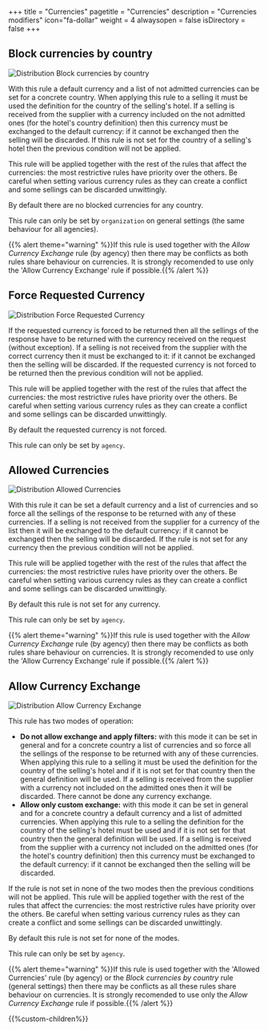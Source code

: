 +++
title = "Currencies"
pagetitle = "Currencies"
description = "Currencies modifiers"
icon="fa-dollar"
weight = 4
alwaysopen = false
isDirectory = false
+++

## Block currencies by country

![Distribution Block currencies by country](./../../../../images/web/distribution_web_currencies_blockbycountry.jpg "Distribution Block currencies by country")

With this rule a default currency and a list of not admitted currencies can be set for a concrete country. When applying this rule to a selling it must be used the definition for the country of the selling's hotel. If a selling is received from the supplier with a currency included on the not admitted ones (for the hotel's country definition) then this currency must be exchanged to the default currency: if it cannot be exchanged then the selling will be discarded. If this rule is not set for the country of a selling's hotel then the previous condition will not be applied.

This rule will be applied together with the rest of the rules that affect the currencies: the most restrictive rules have priority over the others. Be careful when setting various currency rules as they can create a conflict and some sellings can be discarded unwittingly.

By default there are no blocked currencies for any country.

This rule can only be set by `organization` on general settings (the same behaviour for all agencies).

{{% alert theme="warning" %}}If this rule is used together with the *Allow Currency Exchange* rule (by agency) then there may be conflicts as both rules share behaviour on currencies. It is strongly recomended to use only the 'Allow Currency Exchange' rule if possible.{{% /alert %}}


## Force Requested Currency

![Distribution Force Requested Currency](./../../../../images/web/distribution_web_currencies_force.jpg "Distribution Force Requested Currency")

If the requested currency is forced to be returned then all the sellings of the response have to be returned with the currency received on the request (without exception). If a selling is not received from the supplier with the correct currency then it must be exchanged to it: if it cannot be exchanged then the selling will be discarded. If the requested currency is not forced to be returned then the previous condition will not be applied.

This rule will be applied together with the rest of the rules that affect the currencies: the most restrictive rules have priority over the others. Be careful when setting various currency rules as they can create a conflict and some sellings can be discarded unwittingly.

By default the requested currency is not forced.

This rule can only be set by ``agency``.


## Allowed Currencies

![Distribution Allowed Currencies](./../../../../images/web/distribution_web_currencies_allowed.jpg "Distribution Allowed Currencies")

With this rule it can be set a default currency and a list of currencies and so force all the sellings of the response to be returned with any of these currencies. If a selling is not received from the supplier for a currency of the list then it will be exchanged to the default currency: if it cannot be exchanged then the selling will be discarded. If the rule is not set for any currency then the previous condition will not be applied.

This rule will be applied together with the rest of the rules that affect the currencies: the most restrictive rules have priority over the others. Be careful when setting various currency rules as they can create a conflict and some sellings can be discarded unwittingly.

By default this rule is not set for any currency.

This rule can only be set by ``agency``.

{{% alert theme="warning" %}}If this rule is used together with the *Allow Currency Exchange* rule (by agency) then there may be conflicts as both rules share behaviour on currencies. It is strongly recomended to use only the 'Allow Currency Exchange' rule if possible.{{% /alert %}}


## Allow Currency Exchange

![Distribution Allow Currency Exchange](./../../../../images/web/distribution_web_currencies_allowedexchange.jpg "Distribution Allow Currency Exchange")

This rule has two modes of operation:

* **Do not allow exchange and apply filters:** with this mode it can be set in general and for a concrete country a list of currencies and so force all the sellings of the response to be returned with any of these currencies. When applying this rule to a selling it must be used the definition for the country of the selling's hotel and if it is not set for that country then the general definition will be used. If a selling is received from the supplier with a currency not included on the admitted ones then it will be discarded. There cannot be done any currency exchange.
* **Allow only custom exchange:** with this mode it can be set in general and for a concrete country a default currency and a list of admitted currencies. When applying this rule to a selling the definition for the country of the selling's hotel must be used and if it is not set for that country then the general definition will be used. If a selling is received from the supplier with a currency not included on the admitted ones (for the hotel's country definition) then this currency must be exchanged to the default currency: if it cannot be exchanged then the selling will be discarded.

If the rule is not set in none of the two modes then the previous conditions will not be applied. This rule will be applied together with the rest of the rules that affect the currencies: the most restrictive rules have priority over the others. Be careful when setting various currency rules as they can create a conflict and some sellings can be discarded unwittingly.

By default this rule is not set for none of the modes.

This rule can only be set by ``agency``.

{{% alert theme="warning" %}}If this rule is used together with the 'Allowed Currencies' rule (by agency) or the *Block currencies by country* rule (general settings) then there may be conflicts as all these rules share behaviour on currencies. It is strongly recomended to use only the *Allow Currency Exchange* rule if possible.{{% /alert %}}


{{%custom-children%}}

